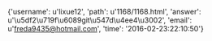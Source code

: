 {'username': u'lixue12', 'path': u'1168/1168.html', 'answer': u'\u5df2\u719f\u6089git\u547d\u4ee4\u3002', 'email': u'freda9435@hotmail.com', 'time': '2016-02-23:22:10:50'}